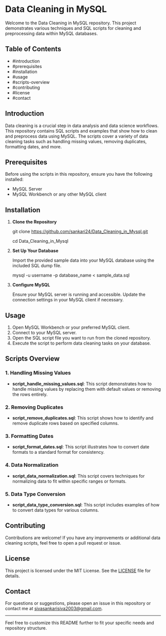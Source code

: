 # Data Cleaning in MySQL

Welcome to the Data Cleaning in MySQL repository. This project demonstrates various techniques and SQL scripts for cleaning and preprocessing data within MySQL databases.

## Table of Contents

- #introduction
- #prerequisites
- #installation
- #usage
- #scripts-overview
- #contributing
- #license
- #contact

## Introduction

Data cleaning is a crucial step in data analysis and data science workflows. This repository contains SQL scripts and examples that show how to clean and preprocess data using MySQL. The scripts cover a variety of data cleaning tasks such as handling missing values, removing duplicates, formatting dates, and more.

## Prerequisites

Before using the scripts in this repository, ensure you have the following installed:

- MySQL Server
- MySQL Workbench or any other MySQL client

## Installation

1. **Clone the Repository**


   git clone https://github.com/sankari24/Data_Cleaning_in_Mysql.git
   
   cd Data_Cleaning_in_Mysql
   

3. **Set Up Your Database**

   Import the provided sample data into your MySQL database using the included SQL dump file.


   mysql -u username -p database_name < sample_data.sql
   

4. **Configure MySQL**

   Ensure your MySQL server is running and accessible. Update the connection settings in your MySQL client if necessary.

## Usage

1. Open MySQL Workbench or your preferred MySQL client.
2. Connect to your MySQL server.
3. Open the SQL script file you want to run from the cloned repository.
4. Execute the script to perform data cleaning tasks on your database.

## Scripts Overview

### 1. Handling Missing Values

- **script_handle_missing_values.sql**: This script demonstrates how to handle missing values by replacing them with default values or removing the rows entirely.

### 2. Removing Duplicates

- **script_remove_duplicates.sql**: This script shows how to identify and remove duplicate rows based on specified columns.

### 3. Formatting Dates

- **script_format_dates.sql**: This script illustrates how to convert date formats to a standard format for consistency.

### 4. Data Normalization

- **script_data_normalization.sql**: This script covers techniques for normalizing data to fit within specific ranges or formats.

### 5. Data Type Conversion

- **script_data_type_conversion.sql**: This script includes examples of how to convert data types for various columns.

## Contributing

Contributions are welcome! If you have any improvements or additional data cleaning scripts, feel free to open a pull request or issue.

## License

This project is licensed under the MIT License. See the [LICENSE](LICENSE) file for details.

## Contact

For questions or suggestions, please open an issue in this repository or contact me at sivasankarisiva2003@gmail.com.

---

Feel free to customize this README further to fit your specific needs and repository structure.
